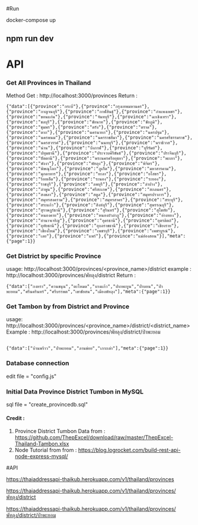 #Run

docker-compose up

npm run dev
----------------------------------------------------------------


# API

### Get All Provinces in Thailand
Method Get : http://localhost:3000/provinces
Return : 
```
{"data":[{"province":"กระบี่"},{"province":"กรุงเทพมหานคร"},{"province":"กาญจนบุรี"},{"province":"กาฬสินธุ์"},{"province":"กำแพงเพชร"},{"province":"ขอนแก่น"},{"province":"จันทบุรี"},{"province":"ฉะเชิงเทรา"},{"province":"ชลบุรี"},{"province":"ชัยนาท"},{"province":"ชัยภูมิ"},{"province":"ชุมพร"},{"province":"ตรัง"},{"province":"ตราด"},{"province":"ตาก"},{"province":"นครนายก"},{"province":"นครปฐม"},{"province":"นครพนม"},{"province":"นครราชสีมา"},{"province":"นครศรีธรรมราช"},{"province":"นครสวรรค์"},{"province":"นนทบุรี"},{"province":"นราธิวาส"},{"province":"น่าน"},{"province":"บึงกาฬ"},{"province":"บุรีรัมย์"},{"province":"ปทุมธานี"},{"province":"ประจวบคีรีขันธ์"},{"province":"ปราจีนบุรี"},{"province":"ปัตตานี"},{"province":"พระนครศรีอยุธยา"},{"province":"พะเยา"},{"province":"พังงา"},{"province":"พัทลุง"},{"province":"พิจิตร"},{"province":"พิษณุโลก"},{"province":"ภูเก็ต"},{"province":"มหาสารคาม"},{"province":"มุกดาหาร"},{"province":"ยะลา"},{"province":"ยโสธร"},{"province":"ร้อยเอ็ด"},{"province":"ระนอง"},{"province":"ระยอง"},{"province":"ราชบุรี"},{"province":"ลพบุรี"},{"province":"ลำปาง"},{"province":"ลำพูน"},{"province":"ศรีสะเกษ"},{"province":"สกลนคร"},{"province":"สงขลา"},{"province":"สตูล"},{"province":"สมุทรปราการ"},{"province":"สมุทรสงคราม"},{"province":"สมุทรสาคร"},{"province":"สระบุรี"},{"province":"สระแก้ว"},{"province":"สิงห์บุรี"},{"province":"สุพรรณบุรี"},{"province":"สุราษฎร์ธานี"},{"province":"สุรินทร์"},{"province":"สุโขทัย"},{"province":"หนองคาย"},{"province":"หนองบัวลำภู"},{"province":"อ่างทอง"},{"province":"อำนาจเจริญ"},{"province":"อุดรธานี"},{"province":"อุตรดิตถ์"},{"province":"อุทัยธานี"},{"province":"อุบลราชธานี"},{"province":"เชียงราย"},{"province":"เชียงใหม่"},{"province":"เพชรบุรี"},{"province":"เพชรบูรณ์"},{"province":"เลย"},{"province":"แพร่"},{"province":"แม่ฮ่องสอน"}],"meta":{"page":1}}
```

### Get District by specific Province
usage:  http://localhost:3000/provinces/<province_name>/district
example : http://localhost:3000/provinces/พัทลุง/district
Return : 
```
{"data":["กงหรา","ควนขนุน","ตะโหมด","บางแก้ว","ปากพะยูน","ป่าบอน","ป่าพะยอม","ศรีนครินทร์","ศรีบรรพต","เขาชัยสน","เมืองพัทลุง"],"meta":{"page":1}}
```

### Get Tambon by from District and Province
usage:  http://localhost:3000/provinces/<province_name>/district/<district_name>
Example : http://localhost:3000/provinces/พัทลุง/district/ป่าพะยอม

<pre><code>
{"data":["บ้านพร้าว","ป่าพะยอม","ลานข่อย","เกาะเต่า"],"meta":{"page":1}}
</pre></code>

### Database connection 
edit file = "config.js"

### Initial Data Province District Tumbon in MySQL
sql  file = "create_provincedb.sql"

#### Credit : 
1. Province District Tumbon Data from : https://github.com/ThepExcel/download/raw/master/ThepExcel-Thailand-Tambon.xlsx
2. Node Tutorial from from : https://blog.logrocket.com/build-rest-api-node-express-mysql/
   

#API

https://thaiaddressapi-thaikub.herokuapp.com/v1/thailand/provinces

https://thaiaddressapi-thaikub.herokuapp.com/v1/thailand/provinces/พัทลุง/district

https://thaiaddressapi-thaikub.herokuapp.com/v1/thailand/provinces/พัทลุง/district/ป่าพะยอม
